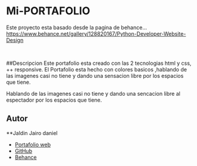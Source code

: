 # Mi-PORTAFOLIO

Este proyecto esta basado desde la pagina de behance...
https://www.behance.net/gallery/128820167/Python-Developer-Website-Design

<br>

##Descripcion
Este portafolio esta creado con las 2 tecnologias html y css, ++ responsive.
El Portafolio esta hecho con colores basicos ,hablando de las imagenes casi no tiene y dando una sensacion libre por los espacios que tiene.

Hablando de las imagenes casi no tiene y dando una sencacion libre al espectador por los espacios que tiene.


##	Autor
**Jaldin Jairo daniel

* [Portafolio web](https://actualizar.)
* [GitHub](https://github.com/JairoJaldin-D)
* [Behance](https://www.behance.net/jairojaldin/moodboards)
